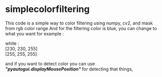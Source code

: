 # simplecolorfiltering
This code is a simple way to color filtering using numpy, cv2, and mask from rgb color range
And for the filtering color is blue, you can change to what you want for example :

white : \
[230, 230, 255]\
[255, 255, 255]

and if you want to detect color you can use ***"pyautogui.displayMousePosition"*** for detecting that things,
